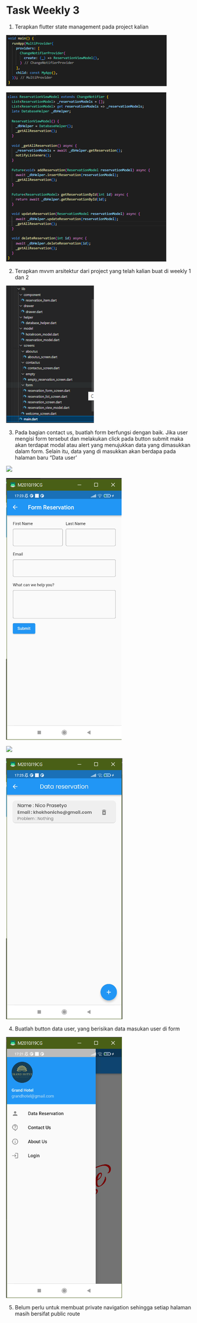 # Task Weekly 3

1. Terapkan flutter state management pada project kalian

![](../screenshots/Screenshot_Mendaftarkan%20State%20Management%20Provider.png)

![](../screenshots/Screenshot_State%20Management%20Provider.png)

2. Terapkan mvvm arsitektur dari project yang telah kalian buat di weekly 1 dan 2

![](../screenshots/Screenshot_MVVM%20Architecture.png)

3. Pada bagian contact us, buatlah form berfungsi dengan baik. Jika user mengisi form
tersebut dan melakukan click pada button submit maka akan terdapat modal atau alert
yang menujukkan data yang dimasukkan dalam form. Selain itu, data yang di masukkan
akan berdapa pada halaman baru “Data user’

![](../screenshots/Screenshot_TampilanIsi(DataReservation(Kosong))%20.png)

![](../screenshots/Screenshot_TampilanForm(DataReservation)%20.png)


![](../screenshots/Screenshot_TampilanIsi(DataReservation(ShowAlert))%20.png)

![](../screenshots/Screenshot_TampilanIsi(DataReservation)%20.png)

4. Buatlah button data user, yang berisikan data masukan user di form

![](../screenshots/Screenshot_TampilanFunctionBaru(DataReservation)%20.png)

5. Belum perlu untuk membuat private navigation sehingga setiap halaman masih bersifat
public route